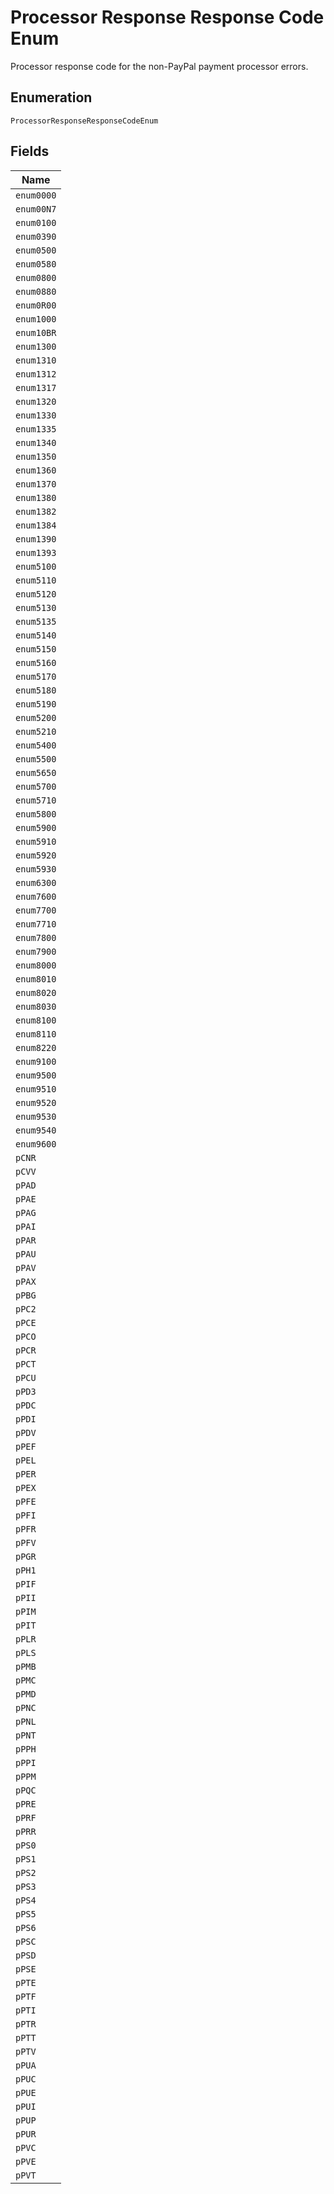 
# Processor Response Response Code Enum

Processor response code for the non-PayPal payment processor errors.

## Enumeration

`ProcessorResponseResponseCodeEnum`

## Fields

| Name |
|  --- |
| `enum0000` |
| `enum00N7` |
| `enum0100` |
| `enum0390` |
| `enum0500` |
| `enum0580` |
| `enum0800` |
| `enum0880` |
| `enum0R00` |
| `enum1000` |
| `enum10BR` |
| `enum1300` |
| `enum1310` |
| `enum1312` |
| `enum1317` |
| `enum1320` |
| `enum1330` |
| `enum1335` |
| `enum1340` |
| `enum1350` |
| `enum1360` |
| `enum1370` |
| `enum1380` |
| `enum1382` |
| `enum1384` |
| `enum1390` |
| `enum1393` |
| `enum5100` |
| `enum5110` |
| `enum5120` |
| `enum5130` |
| `enum5135` |
| `enum5140` |
| `enum5150` |
| `enum5160` |
| `enum5170` |
| `enum5180` |
| `enum5190` |
| `enum5200` |
| `enum5210` |
| `enum5400` |
| `enum5500` |
| `enum5650` |
| `enum5700` |
| `enum5710` |
| `enum5800` |
| `enum5900` |
| `enum5910` |
| `enum5920` |
| `enum5930` |
| `enum6300` |
| `enum7600` |
| `enum7700` |
| `enum7710` |
| `enum7800` |
| `enum7900` |
| `enum8000` |
| `enum8010` |
| `enum8020` |
| `enum8030` |
| `enum8100` |
| `enum8110` |
| `enum8220` |
| `enum9100` |
| `enum9500` |
| `enum9510` |
| `enum9520` |
| `enum9530` |
| `enum9540` |
| `enum9600` |
| `pCNR` |
| `pCVV` |
| `pPAD` |
| `pPAE` |
| `pPAG` |
| `pPAI` |
| `pPAR` |
| `pPAU` |
| `pPAV` |
| `pPAX` |
| `pPBG` |
| `pPC2` |
| `pPCE` |
| `pPCO` |
| `pPCR` |
| `pPCT` |
| `pPCU` |
| `pPD3` |
| `pPDC` |
| `pPDI` |
| `pPDV` |
| `pPEF` |
| `pPEL` |
| `pPER` |
| `pPEX` |
| `pPFE` |
| `pPFI` |
| `pPFR` |
| `pPFV` |
| `pPGR` |
| `pPH1` |
| `pPIF` |
| `pPII` |
| `pPIM` |
| `pPIT` |
| `pPLR` |
| `pPLS` |
| `pPMB` |
| `pPMC` |
| `pPMD` |
| `pPNC` |
| `pPNL` |
| `pPNT` |
| `pPPH` |
| `pPPI` |
| `pPPM` |
| `pPQC` |
| `pPRE` |
| `pPRF` |
| `pPRR` |
| `pPS0` |
| `pPS1` |
| `pPS2` |
| `pPS3` |
| `pPS4` |
| `pPS5` |
| `pPS6` |
| `pPSC` |
| `pPSD` |
| `pPSE` |
| `pPTE` |
| `pPTF` |
| `pPTI` |
| `pPTR` |
| `pPTT` |
| `pPTV` |
| `pPUA` |
| `pPUC` |
| `pPUE` |
| `pPUI` |
| `pPUP` |
| `pPUR` |
| `pPVC` |
| `pPVE` |
| `pPVT` |

